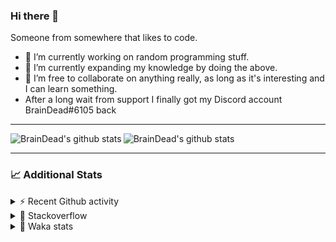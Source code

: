 ### Hi there 👋

Someone from somewhere that likes to code.

- 🔭 I’m currently working on random programming stuff.
- 🌱 I’m currently expanding my knowledge by doing the above.
- 👯 I’m free to collaborate on anything really, as long as it's interesting and I can learn something.
- After a long wait from support I finally got my Discord account BrainDead#6105 back
<hr>


<img alt="BrainDead's github stats" align="left" src="https://github-readme-stats.vercel.app/api?username=albertopoljak&count_private=true&show_icons=true&theme=radical&hide_border=true"/>
<img alt="BrainDead's github stats" align="left" src="https://github-readme-stats.vercel.app/api/top-langs/?username=albertopoljak&layout=compact&theme=radical&hide_border=true&card_width=250"/>
<br clear="left"/>

<hr>

### 📈 Additional Stats

<details>
  <summary>⚡ Recent Github activity</summary>
  <br/>

  <!--START_SECTION:activity-->
1. 🗣 Commented on [#33149](https://github.com/odoo/odoo/issues/33149) in [odoo/odoo](https://github.com/odoo/odoo)
2. 🗣 Commented on [#2135](https://github.com/OCA/web/issues/2135) in [OCA/web](https://github.com/OCA/web)
3. 🗣 Commented on [#10](https://github.com/albertopoljak/orindance.party/issues/10) in [albertopoljak/orindance.party](https://github.com/albertopoljak/orindance.party)
4. 🗣 Commented on [#64](https://github.com/HuyaneMatsu/hata/issues/64) in [HuyaneMatsu/hata](https://github.com/HuyaneMatsu/hata)
5. 💪 Opened PR [#64](https://github.com/HuyaneMatsu/hata/pull/64) in [HuyaneMatsu/hata](https://github.com/HuyaneMatsu/hata)
  <!--END_SECTION:activity-->
</details>

<details>
  <summary>👀 Stackoverflow</summary>

  [![Omid Nikrah StackOverflow](https://github-readme-stackoverflow.vercel.app/?userID=11311072&theme=dark)](https://stackoverflow.com/users/11311072/braindead)

</details>

<details>
  <summary>🤖 Waka stats</summary>
  <br/>

  <!--START_SECTION:waka-->
![Profile Views](http://img.shields.io/badge/Profile%20Views-18-blue)

![Lines of code](https://img.shields.io/badge/From%20Hello%20World%20I%27ve%20Written-276875%20lines%20of%20code-blue)

**🐱 My Github Data** 

> 🏆 356 Contributions in the Year 2022
 > 
> 📦 148.7 kB Used in Github's Storage 
 > 
> 💼 Opted to Hire
 > 
> 📜 33 Public Repositories 
 > 
> 🔑 10 Private Repositories  
 > 
**I'm an Early 🐤** 

```text
🌞 Morning    248 commits    ██████░░░░░░░░░░░░░░░░░░░   26.72% 
🌆 Daytime    394 commits    ██████████░░░░░░░░░░░░░░░   42.46% 
🌃 Evening    194 commits    █████░░░░░░░░░░░░░░░░░░░░   20.91% 
🌙 Night      92 commits     ██░░░░░░░░░░░░░░░░░░░░░░░   9.91%

```
📅 **I'm Most Productive on Tuesday** 

```text
Monday       157 commits    ████░░░░░░░░░░░░░░░░░░░░░   16.92% 
Tuesday      186 commits    █████░░░░░░░░░░░░░░░░░░░░   20.04% 
Wednesday    182 commits    █████░░░░░░░░░░░░░░░░░░░░   19.61% 
Thursday     149 commits    ████░░░░░░░░░░░░░░░░░░░░░   16.06% 
Friday       117 commits    ███░░░░░░░░░░░░░░░░░░░░░░   12.61% 
Saturday     61 commits     █░░░░░░░░░░░░░░░░░░░░░░░░   6.57% 
Sunday       76 commits     ██░░░░░░░░░░░░░░░░░░░░░░░   8.19%

```


📊 **This Week I Spent My Time On** 

```text
💬 Programming Languages: 
Python                   9 hrs 11 mins       ██████████████░░░░░░░░░░░   57.9% 
XML                      3 hrs 24 mins       █████░░░░░░░░░░░░░░░░░░░░   21.45% 
JavaScript               1 hr 56 mins        ███░░░░░░░░░░░░░░░░░░░░░░   12.27% 
Text                     1 hr 16 mins        ██░░░░░░░░░░░░░░░░░░░░░░░   8.0% 
Markdown                 1 min               ░░░░░░░░░░░░░░░░░░░░░░░░░   0.14%

🐱‍💻 Projects: 
odoo_14                  11 hrs 40 mins      ██████████████████░░░░░░░   73.5% 
odoo_15                  3 hrs 28 mins       █████░░░░░░░░░░░░░░░░░░░░   21.88% 
varteks15                17 mins             ░░░░░░░░░░░░░░░░░░░░░░░░░   1.85% 
MC-Fart-Mic              14 mins             ░░░░░░░░░░░░░░░░░░░░░░░░░   1.49% 
odoo_13                  8 mins              ░░░░░░░░░░░░░░░░░░░░░░░░░   0.85%

💻 Operating System: 
Linux                    15 hrs 52 mins      █████████████████████████   100.0%

```

**I Mostly Code in Python** 

```text
Python                   34 repos            ███████████████████░░░░░░   79.07% 
Java                     4 repos             ██░░░░░░░░░░░░░░░░░░░░░░░   9.3% 
HTML                     2 repos             █░░░░░░░░░░░░░░░░░░░░░░░░   4.65% 
TypeScript               1 repo              ░░░░░░░░░░░░░░░░░░░░░░░░░   2.33% 
JavaScript               1 repo              ░░░░░░░░░░░░░░░░░░░░░░░░░   2.33%

```



 Last Updated on 25/04/2022
<!--END_SECTION:waka-->
</details>
